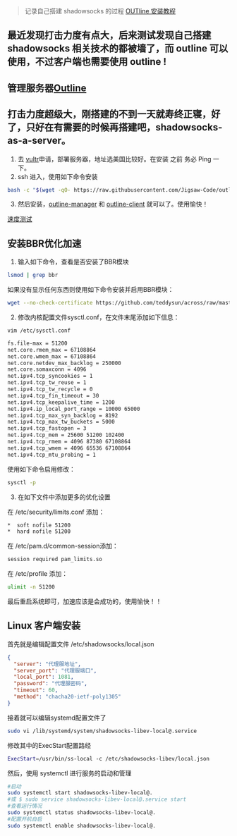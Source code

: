 > 记录自己搭建 shadowsocks 的过程
> [OUTline 安装教程](https://soragui.com/手动实现-shadowsocks-as-a-service/)

## 最近发现打击力度有点大，后来测试发现自己搭建 shadowsocks 相关技术的都被墙了，而 outline 可以使用，不过客户端也需要使用 outline !

## 管理服务器[Outline](https://github.com/Jigsaw-Code/outline-server)

## 打击力度超级大，刚搭建的不到一天就寿终正寝，好了，只好在有需要的时候再搭建吧，shadowsocks-as-a-server。

1. 去 [vultr](https://www.vultr.com/?ref=7513206)申请，部署服务器，地址选美国比较好。在安装 之前 务必 Ping 一下。
2. ssh 进入，使用如下命令安装 
```bash
bash -c "$(wget -qO- https://raw.githubusercontent.com/Jigsaw-Code/outline-server/master/src/server_manager/install_scripts/install_server.sh)"
```
3. 然后安装，[outline-manager](https://github.com/Jigsaw-Code/outline-server/tree/master/src/server_manager) 和 [outline-client](https://github.com/Jigsaw-Code/outline-client) 就可以了。使用愉快！

[速度测试](beta.speedtest.net)

## 安装BBR优化加速

1. 输入如下命令，查看是否安装了BBR模块

```bash
lsmod | grep bbr
```

如果没有显示任何东西则使用如下命令安装并启用BBR模块：

```bash
wget --no-check-certificate https://github.com/teddysun/across/raw/master/bbr.sh && chmod +x bbr.sh && ./bbr.sh
```

2. 修改内核配置文件sysctl.conf，在文件末尾添加如下信息：

```bash
vim /etc/sysctl.conf
```

```bash
fs.file-max = 51200
net.core.rmem_max = 67108864
net.core.wmem_max = 67108864
net.core.netdev_max_backlog = 250000
net.core.somaxconn = 4096
net.ipv4.tcp_syncookies = 1
net.ipv4.tcp_tw_reuse = 1
net.ipv4.tcp_tw_recycle = 0
net.ipv4.tcp_fin_timeout = 30
net.ipv4.tcp_keepalive_time = 1200
net.ipv4.ip_local_port_range = 10000 65000
net.ipv4.tcp_max_syn_backlog = 8192
net.ipv4.tcp_max_tw_buckets = 5000
net.ipv4.tcp_fastopen = 3
net.ipv4.tcp_mem = 25600 51200 102400
net.ipv4.tcp_rmem = 4096 87380 67108864
net.ipv4.tcp_wmem = 4096 65536 67108864
net.ipv4.tcp_mtu_probing = 1
```

使用如下命令启用修改：

```bash
sysctl -p
```

3. 在如下文件中添加更多的优化设置

在 /etc/security/limits.conf 添加：

```bash
*  soft nofile 51200
*  hard nofile 51200
```

在 /etc/pam.d/common-session添加：

```bash
session required pam_limits.so
```

在 /etc/profile 添加：

```bash
ulimit -n 51200
```

最后重启系统即可，加速应该是会成功的，使用愉快！！

## Linux 客户端安装
首先就是编辑配置文件 /etc/shadowsocks/local.json
```json
{
  "server": "代理服地址",
  "server_port": "代理服端口",
  "local_port": 1081,
  "password": "代理服密码",
  "timeout": 60,
  "method": "chacha20-ietf-poly1305"
}
```
接着就可以编辑systemd配置文件了
```bash
sudo vi /lib/systemd/system/shadowsocks-libev-local@.service
```
修改其中的ExecStart配置路经
```bash
ExecStart=/usr/bin/ss-local -c /etc/shadowsocks-libev/local.json
```

然后，使用 systemctl 进行服务的启动和管理
```bash
#启动
sudo systemctl start shadowsocks-libev-local@.
#或 $ sudo service shadowsocks-libev-local@.service start
#查看运行情况
sudo systemctl status shadowsocks-libev-local@.
#配置开机自启
sudo systemctl enable shadowsocks-libev-local@.
```

